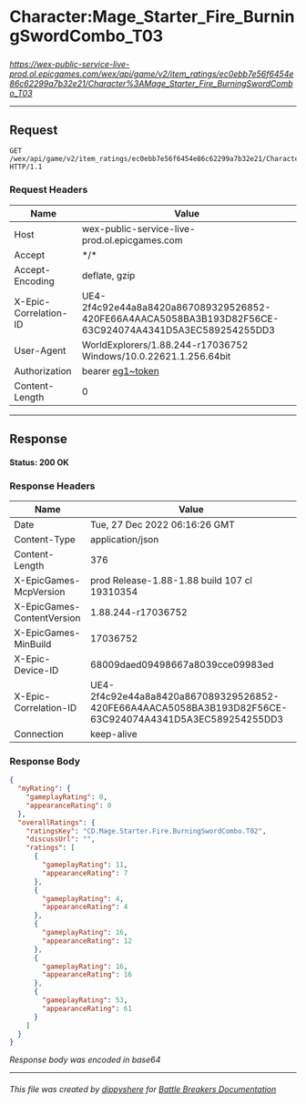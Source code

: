 # Character:Mage_Starter_Fire_BurningSwordCombo_T03

#####

*https://wex-public-service-live-prod.ol.epicgames.com/wex/api/game/v2/item_ratings/ec0ebb7e56f6454e86c62299a7b32e21/Character%3AMage_Starter_Fire_BurningSwordCombo_T03*

___

## Request

```http request
GET /wex/api/game/v2/item_ratings/ec0ebb7e56f6454e86c62299a7b32e21/Character%3AMage_Starter_Fire_BurningSwordCombo_T03 HTTP/1.1
```





### Request Headers

| Name | Value |
|---|---|
| Host | wex-public-service-live-prod.ol.epicgames.com |
| Accept | \*/\* |
| Accept-Encoding | deflate, gzip |
| X-Epic-Correlation-ID | UE4-2f4c92e44a8a8420a867089329526852-420FE66A4AACA5058BA3B193D82F56CE-63C924074A4341D5A3EC589254255DD3 |
| User-Agent | WorldExplorers/1.88.244-r17036752 Windows/10.0.22621.1.256.64bit |
| Authorization | bearer [eg1~token](https://github.com/dippyshere/battle-breakers-documentation/blob/master/docs/common/tokens/eg1.md) |
| Content-Length | 0 |



___

## Response

#### Status: 200 OK




### Response Headers

| Name | Value |
|---|---|
| Date | Tue, 27 Dec 2022 06:16:26 GMT |
| Content-Type | application/json |
| Content-Length | 376 |
| X-EpicGames-McpVersion | prod Release-1.88-1.88 build 107 cl 19310354 |
| X-EpicGames-ContentVersion | 1.88.244-r17036752 |
| X-EpicGames-MinBuild | 17036752 |
| X-Epic-Device-ID | 68009daed09498667a8039cce09983ed |
| X-Epic-Correlation-ID | UE4-2f4c92e44a8a8420a867089329526852-420FE66A4AACA5058BA3B193D82F56CE-63C924074A4341D5A3EC589254255DD3 |
| Connection | keep-alive |


### Response Body

```json
{
  "myRating": {
    "gameplayRating": 0,
    "appearanceRating": 0
  },
  "overallRatings": {
    "ratingsKey": "CD.Mage.Starter.Fire.BurningSwordCombo.T02",
    "discussUrl": "",
    "ratings": [
      {
        "gameplayRating": 11,
        "appearanceRating": 7
      },
      {
        "gameplayRating": 4,
        "appearanceRating": 4
      },
      {
        "gameplayRating": 16,
        "appearanceRating": 12
      },
      {
        "gameplayRating": 16,
        "appearanceRating": 16
      },
      {
        "gameplayRating": 53,
        "appearanceRating": 61
      }
    ]
  }
}
```

*Response body was encoded in base64*

___

###### This file was created by [dippyshere](https://github.com/dippyshere) for [Battle Breakers Documentation](https://github.com/dippyshere/battle-breakers-documentation)
